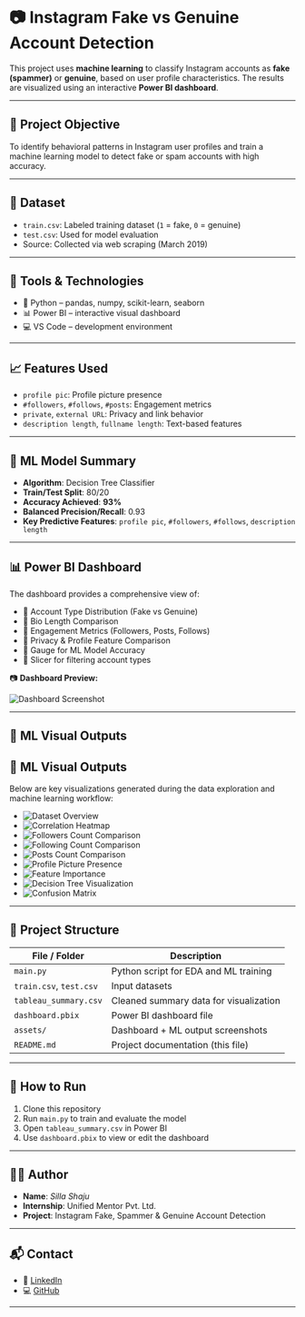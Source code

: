 # 📷 Instagram Fake vs Genuine Account Detection

This project uses **machine learning** to classify Instagram accounts as **fake (spammer)** or **genuine**, based on user profile characteristics. The results are visualized using an interactive **Power BI dashboard**.

---

## 🧠 Project Objective

To identify behavioral patterns in Instagram user profiles and train a machine learning model to detect fake or spam accounts with high accuracy.

---

## 📁 Dataset

- `train.csv`: Labeled training dataset (`1` = fake, `0` = genuine)
- `test.csv`: Used for model evaluation
- Source: Collected via web scraping (March 2019)

---

## 🔧 Tools & Technologies

- 🐍 Python – pandas, numpy, scikit-learn, seaborn
- 📊 Power BI – interactive visual dashboard
- 💻 VS Code – development environment

---

## 📈 Features Used

- `profile pic`: Profile picture presence  
- `#followers`, `#follows`, `#posts`: Engagement metrics  
- `private`, `external URL`: Privacy and link behavior  
- `description length`, `fullname length`: Text-based features

---

## 🤖 ML Model Summary

- **Algorithm**: Decision Tree Classifier  
- **Train/Test Split**: 80/20  
- **Accuracy Achieved**: **93%**  
- **Balanced Precision/Recall**: 0.93  
- **Key Predictive Features**: `profile pic`, `#followers`, `#follows`, `description length`

---

## 📊 Power BI Dashboard

The dashboard provides a comprehensive view of:

- 📌 Account Type Distribution (Fake vs Genuine)  
- 📌 Bio Length Comparison  
- 📌 Engagement Metrics (Followers, Posts, Follows)  
- 📌 Privacy & Profile Feature Comparison  
- 📌 Gauge for ML Model Accuracy  
- 📌 Slicer for filtering account types  

📷 **Dashboard Preview:**

![Dashboard Screenshot](https://github.com/si-lla/instagram-fake-account-detection/blob/main/final-dashboard.png?raw=true)


---

## 🧪 ML Visual Outputs

## 🧪 ML Visual Outputs

Below are key visualizations generated during the data exploration and machine learning workflow:


- ![Dataset Overview](https://github.com/si-lla/instagram-fake-account-detection/blob/main/dataset-overview.png?raw=true)
- ![Correlation Heatmap](https://github.com/si-lla/instagram-fake-account-detection/blob/main/correlation-heatmap.png?raw=true)
- ![Followers Count Comparison](https://github.com/si-lla/instagram-fake-account-detection/blob/main/followers-count-comparison.png?raw=true)
- ![Following Count Comparison](https://github.com/si-lla/instagram-fake-account-detection/blob/main/following-count-comparison.png?raw=true)
- ![Posts Count Comparison](https://github.com/si-lla/instagram-fake-account-detection/blob/main/posts-count-comparison.png?raw=true)
- ![Profile Picture Presence](https://github.com/si-lla/instagram-fake-account-detection/blob/main/profile-pic-presence.png?raw=true)
- ![Feature Importance](https://github.com/si-lla/instagram-fake-account-detection/blob/main/feature-importance.png?raw=true)
- ![Decision Tree Visualization](https://github.com/si-lla/instagram-fake-account-detection/blob/main/decision-tree-visualization.png?raw=true)
- ![Confusion Matrix](https://github.com/si-lla/instagram-fake-account-detection/blob/main/confusion-matrix.png?raw=true)
---

## 📂 Project Structure

| File / Folder              | Description                            |
|---------------------------|----------------------------------------|
| `main.py`                 | Python script for EDA and ML training  |
| `train.csv`, `test.csv`   | Input datasets                         |
| `tableau_summary.csv`     | Cleaned summary data for visualization |
| `dashboard.pbix`          | Power BI dashboard file                |
| `assets/`                 | Dashboard + ML output screenshots      |
| `README.md`               | Project documentation (this file)

---

## 🚀 How to Run

1. Clone this repository  
2. Run `main.py` to train and evaluate the model  
3. Open `tableau_summary.csv` in Power BI  
4. Use `dashboard.pbix` to view or edit the dashboard  

---

## 🧑‍💼 Author

- **Name**: *Silla Shaju*  
- **Internship**: Unified Mentor Pvt. Ltd.  
- **Project**: Instagram Fake, Spammer & Genuine Account Detection

---

## 📬 Contact

- 💼 [LinkedIn](https://www.linkedin.com/in/silla-shaju-309b66322?utm_source=share&utm_campaign=share_via&utm_content=profile&utm_medium=android_app)  
- 💻 [GitHub](https://github.com/si-lla)

---

